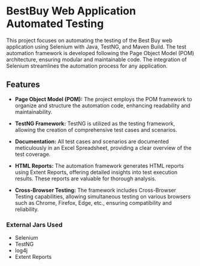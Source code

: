 
# BestBuy Web Application Automated Testing

This project focuses on automating the testing of the Best Buy web application using Selenium with Java, TestNG, and Maven Build. The test automation framework is developed following the Page Object Model (POM) architecture, ensuring modular and maintainable code. The integration of Selenium streamlines the automation process for any application.

## Features

- **Page Object Model (POM):** The project employs the POM framework to organize and structure the automation code, enhancing readability and maintainability.

- **TestNG Framework:** TestNG is utilized as the testing framework, allowing the creation of comprehensive test cases and scenarios.

- **Documentation:** All test cases and scenarios are documented meticulously in an Excel Spreadsheet, providing a clear overview of the test coverage.

- **HTML Reports:** The automation framework generates HTML reports using Extent Reports, offering detailed insights into test execution results. These reports are valuable for thorough analysis.

- **Cross-Browser Testing:** The framework includes Cross-Browser Testing capabilities, allowing simultaneous testing on various browsers such as Chrome, Firefox, Edge, etc., ensuring compatibility and reliability.

### External Jars Used

- Selenium
- TestNG
- log4j
- Extent Reports

